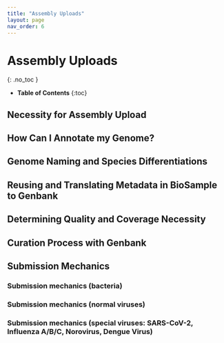 ```yaml
---
title: "Assembly Uploads"
layout: page
nav_order: 6
---
```


# Assembly Uploads
{: .no_toc }

- **Table of Contents**
{:toc}

<!---
Sections start here
-->

## Necessity for Assembly Upload 

## How Can I Annotate my Genome?

## Genome Naming and Species Differentiations    

## Reusing and Translating Metadata in BioSample to Genbank

## Determining Quality and Coverage Necessity

## Curation Process with Genbank 

## Submission Mechanics 

### Submission mechanics (bacteria) 

### Submission mechanics (normal viruses)

### Submission mechanics (special viruses: SARS-CoV-2, Influenza A/B/C, Norovirus, Dengue Virus)
 